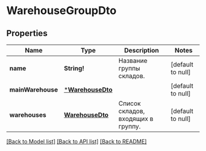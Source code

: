 # WarehouseGroupDto

## Properties
Name | Type | Description | Notes
------------ | ------------- | ------------- | -------------
**name** | **String!** | Название группы складов. | [default to null]
**mainWarehouse** | [***WarehouseDto**](WarehouseDTO.md) |  | [default to null]
**warehouses** | [**WarehouseDto**](WarehouseDTO.md) | Список складов, входящих в группу. | [default to null]

[[Back to Model list]](../README.md#documentation-for-models) [[Back to API list]](../README.md#documentation-for-api-endpoints) [[Back to README]](../README.md)


